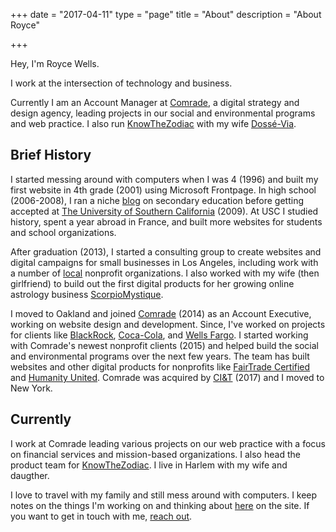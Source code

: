 
+++
date = "2017-04-11"
type = "page"
title = "About"
description = "About Royce"

+++

Hey, I'm Royce Wells. 

I work at the intersection of technology and business. 

Currently I am an Account Manager at [Comrade](http://comradeagency.com), a digital strategy and design agency, leading projects in our social and environmental programs and web practice. I also run [KnowTheZodiac](https://knowthezodiac.com) with my wife [Dossé-Via](http://dossevia.com).

<!--more-->

## Brief History

I started messing around with computers when I was 4 (1996) and built my first website in 4th grade (2001) using Microsoft Frontpage. In high school (2006-2008), I ran a niche [blog](http://wellsoneducation.wordpress.com) on secondary education before getting accepted at [The University of Southern California](https://usc.edu) (2009). At USC I studied history, spent a year abroad in France, and built more websites for students and school organizations. 

After graduation (2013), I started a consulting group to create websites and digital campaigns for small businesses in Los Angeles, including work with a number of [local](http://wisereaderstoleaders.org/) nonprofit organizations. I also worked with my wife (then girlfriend) to build out the first digital products for her growing online astrology business [ScorpioMystique](https://scorpiomystique.com). 

I moved to Oakland and joined [Comrade](http://comradeagency.com) (2014) as an Account Executive, working on website design and development. Since, I've worked on projects for clients like [BlackRock](https://blackrock.com), [Coca-Cola](https://us.coca-cola.com/), and [Wells Fargo](https://www.wellsfargo.com/). I started working with Comrade's newest nonprofit clients (2015) and helped build the social and environmental programs over the next few years. The team has built websites and other digital products for nonprofits like [FairTrade Certified](https://fairtradecertified.org) and [Humanity United](https://humanityunited.org). Comrade was acquired by [CI&T](https://us.ciandt.com) (2017) and I moved to New York.

## Currently

I work at Comrade leading various projects on our web practice with a focus on financial services and mission-based organizations.  I also head the product team for [KnowTheZodiac](http://knowthezodiac.com). I live in Harlem with my wife and daugther.

I love to travel with my family and still mess around with computers. I keep notes on the things I'm working on and thinking about [here](/writing/) on the site. If you want to get in touch with me, [reach out](/contact/). 

